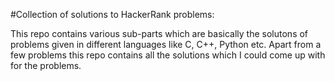 #Collection of solutions to HackerRank problems:

This repo contains various sub-parts which are basically the solutons of problems given in different languages like C, C++, Python etc.
Apart from a few problems this repo contains all the solutions which I could come up with for the problems.
